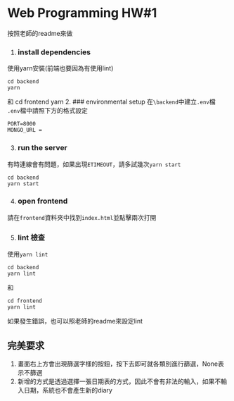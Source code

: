 # Web Programming HW#1
按照老師的readme來做
1. ### install dependencies
使用yarn安裝(前端也要因為有使用lint)

    cd backend
    yarn
和
    cd frontend
    yarn
2. ### environmental setup
在`\backend`中建立`.env`檔
`.env`檔中請照下方的格式設定

    PORT=8000
    MONGO_URL = 
3. ### run the server
有時連線會有問題，如果出現`ETIMEOUT`，請多試幾次`yarn start`

    cd backend
    yarn start
4. ### open frontend
請在`frontend`資料夾中找到`index.html`並點擊兩次打開

5. ### lint 檢查
使用`yarn lint`

    cd backend
    yarn lint
和

    cd frontend
    yarn lint
如果發生錯誤，也可以照老師的readme來設定lint

## 完美要求
1. 畫面右上方會出現篩選字樣的按鈕，按下去即可就各類別進行篩選，None表示不篩選
2. 新增的方式是透過選擇一張日期表的方式，因此不會有非法的輸入，如果不輸入日期，系統也不會產生新的diary
